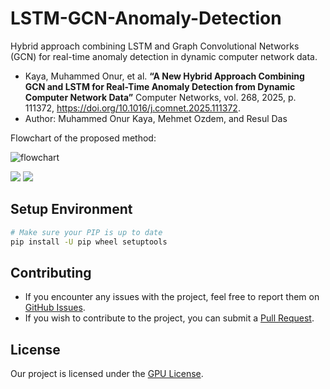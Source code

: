 # LSTM-GCN-Anomaly-Detection
Hybrid approach combining LSTM and Graph Convolutional Networks (GCN) for real-time anomaly detection in dynamic computer network data.

- Kaya, Muhammed Onur, et al. **“A New Hybrid Approach Combining GCN and LSTM for Real-Time Anomaly Detection from Dynamic Computer Network Data”** Computer Networks, vol. 268, 2025, p. 111372, https://doi.org/10.1016/j.comnet.2025.111372.
- Author: Muhammed Onur Kaya, Mehmet Ozdem, and Resul Das

Flowchart of the proposed method:

![flowchart](https://github.com/user-attachments/assets/ec951506-07b5-42c8-990e-06ef9b2e78c3)

<img src="https://img.shields.io/badge/Used Python 3.9.13- red"> 

<img src="https://img.shields.io/badge/Licence-GPU License v3-yellowgreen">

## Setup Environment

```bash
# Make sure your PIP is up to date
pip install -U pip wheel setuptools
```

## Contributing

- If you encounter any issues with the project, feel free to report them on [GitHub Issues](https://github.com/onurkya7/BreadcrumbsBugBountyHunter/issues).
- If you wish to contribute to the project, you can submit a [Pull Request](https://github.com/onurkya7/BreadcrumbsBugBountyHunter/pulls).

## License

Our project is licensed under the [GPU License](LICENSE).
